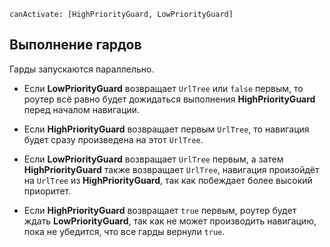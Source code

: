 ```
canActivate: [HighPriorityGuard, LowPriorityGuard]
```

## Выполнение гардов

Гарды запускаются параллельно.

- Если **LowPriorityGuard** возвращает `UrlTree` или `false` первым, то роутер всё равно будет дожидаться выполнения **HighPriorityGuard** перед началом навигации.
- Если **HighPriorityGuard** возвращает первым `UrlTree`, то навигация будет сразу произведена на этот `UrlTree`.
- Если **LowPriorityGuard** возвращает `UrlTree` первым, а затем **HighPriorityGuard** также возвращает `UrlTree`, навигация произойдёт на `UrlTree` из **HighPriorityGuard**, так как побеждает более высокий приоритет.

- Если **HighPriorityGuard** возвращает `true` первым, роутер будет ждать **LowPriorityGuard**, так как не может производить навигацию, пока не убедится, что все гарды вернули `true`.

